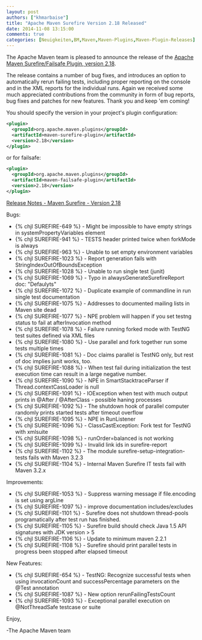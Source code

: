 ```yaml
---
layout: post
authors: ["khmarbaise"]
title: "Apache Maven Surefire Version 2.18 Released"
date: 2014-11-08 13:15:00
comments: true
categories: [Neuigkeiten,BM,Maven,Maven-Plugins,Maven-Plugin-Releases]
---
```

The Apache Maven team is pleased to announce the release of the 
[Apache Maven Surefire/Failsafe Plugin, version 2.18](https://maven.apache.org/surefire/).

The release contains a number of bug fixes, and introduces an option to
automatically rerun failing tests, including proper reporting on the
console and in the XML reports for the individual runs.
Again we received some much appreciated contributions from the community in
form of bug reports, bug fixes and patches for new features. Thank you and
keep 'em coming!

You should specify the version in your project's plugin configuration:

``` xml
<plugin>
  <groupId>org.apache.maven.plugins</groupId>
  <artifactId>maven-surefire-plugin</artifactId>
  <version>2.18</version>
</plugin>
```

or for failsafe:

``` xml
<plugin>
  <groupId>org.apache.maven.plugins</groupId>
  <artifactId>maven-failsafe-plugin</artifactId>
  <version>2.18</version>
</plugin>
```
<!-- more -->

[Release Notes - Maven Surefire - Version 2.18](http://jira.codehaus.org/secure/ReleaseNote.jspa?projectId=10541&version=20175)

Bugs:

 * {% chjl SUREFIRE-649 %} - Might be impossible to have empty strings in systemPropertyVariables element
 * {% chjl SUREFIRE-941 %} - TESTS header printed twice when forkMode is always
 * {% chjl SUREFIRE-963 %} - Unable to set empty environment variables
 * {% chjl SUREFIRE-1023 %} - Report generation fails with StringIndexOutOfBoundsException
 * {% chjl SUREFIRE-1028 %} - Unable to run single test (junit)
 * {% chjl SUREFIRE-1069 %} - Typo in alwaysGenerateSurefireReport doc: "Defaulyts"
 * {% chjl SUREFIRE-1072 %} - Duplicate example of commandline in run single test documentation
 * {% chjl SUREFIRE-1075 %} - Addresses to documented mailing lists in Maven site dead
 * {% chjl SUREFIRE-1077 %} - NPE problem will happen if you set testng status to fail at afterInvocation method
 * {% chjl SUREFIRE-1078 %} - Failure running forked mode with TestNG test suites defined via XML files
 * {% chjl SUREFIRE-1080 %} - Use parallel and fork together run some tests multiple times
 * {% chjl SUREFIRE-1081 %} - Doc claims parallel is TestNG only, but rest of doc implies junit works, too.
 * {% chjl SUREFIRE-1088 %} - When test fail during initialization the test execution time can result in a large negative number.
 * {% chjl SUREFIRE-1090 %} - NPE in SmartStacktraceParser if Thread.contextCassLoader is null
 * {% chjl SUREFIRE-1091 %} - IOException when test with much output prints in @After / @AfterClass - possible haning processes
 * {% chjl SUREFIRE-1092 %} - The shutdown hook of parallel computer randomly prints started tests after timeout overflow
 * {% chjl SUREFIRE-1095 %} - NPE in RunListener
 * {% chjl SUREFIRE-1096 %} - ClassCastException: Fork test for TestNG with xmlsuite
 * {% chjl SUREFIRE-1098 %} - runOrder=balanced is not working
 * {% chjl SUREFIRE-1099 %} - Invalid link ids in surefire-report
 * {% chjl SUREFIRE-1102 %} - The module surefire-setup-integration-tests fails with Maven 3.2.3
 * {% chjl SUREFIRE-1104 %} - Internal Maven Surefire IT tests fail with Maven 3.2.x

Improvements:

 * {% chjl SUREFIRE-1053 %} - Suppress warning message if file.encoding is set using argLine
 * {% chjl SUREFIRE-1097 %} - improve documentation includes/excludes
 * {% chjl SUREFIRE-1101 %} - Surefire does not shutdown thread-pools programatically after test run has finished.
 * {% chjl SUREFIRE-1105 %} - Surefire build should check Java 1.5 API signatures with JDK version > 5
 * {% chjl SUREFIRE-1106 %} - Update to minimum maven 2.2.1
 * {% chjl SUREFIRE-1108 %} - Surefire should print parallel tests in progress been stopped after elapsed timeout

New Features:

 * {% chjl SUREFIRE-654 %} - TestNG: Recognize successful tests when using invocationCount and successPercentage parameters on the @Test annotation
 * {% chjl SUREFIRE-1087 %} - New option rerunFailingTestsCount
 * {% chjl SUREFIRE-1093 %} - Exceptional parallel execution on @NotThreadSafe testcase or suite

Enjoy,

-The Apache Maven team

